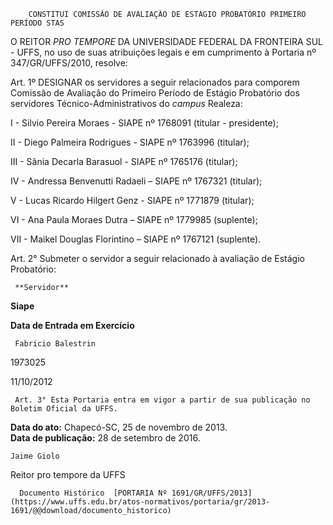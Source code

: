        CONSTITUI COMISSÃO DE AVALIAÇÃO DE ESTÁGIO PROBATÓRIO PRIMEIRO PERÍODO STAS  

O REITOR *PRO TEMPORE* DA UNIVERSIDADE FEDERAL DA FRONTEIRA SUL - UFFS, no uso de suas atribuições legais e em cumprimento à Portaria nº 347/GR/UFFS/2010, resolve:

 Art. 1º DESIGNAR os servidores a seguir relacionados para comporem Comissão de Avaliação do Primeiro Período de Estágio Probatório dos servidores Técnico-Administrativos do *campus* Realeza:

 I - Silvio Pereira Moraes - SIAPE nº 1768091 (titular - presidente);

 II - Diego Palmeira Rodrigues - SIAPE nº 1763996 (titular);

 III - Sânia Decarla Barasuol - SIAPE nº 1765176 (titular);

 IV - Andressa Benvenutti Radaeli – SIAPE nº 1767321 (titular);

 V - Lucas Ricardo Hilgert Genz - SIAPE nº 1771879 (titular);

 VI - Ana Paula Moraes Dutra – SIAPE nº 1779985 (suplente);

 VII - Maikel Douglas Florintino – SIAPE nº 1767121 (suplente).

 Art. 2° Submeter o servidor a seguir relacionado à avaliação de Estágio Probatório:

     **Servidor**

   **Siape**

   **Data de Entrada em Exercício**

     Fabricio Balestrin

   1973025

   11/10/2012

     Art. 3° Esta Portaria entra em vigor a partir de sua publicação no Boletim Oficial da UFFS.

  

   **Data do ato:** Chapecó-SC, 25 de novembro de 2013.   
 **Data de publicação:**  28 de setembro de 2016. 

    Jaime Giolo    
 Reitor pro tempore da UFFS 

      Documento Histórico  [PORTARIA Nº 1691/GR/UFFS/2013](https://www.uffs.edu.br/atos-normativos/portaria/gr/2013-1691/@@download/documento_historico)     
      